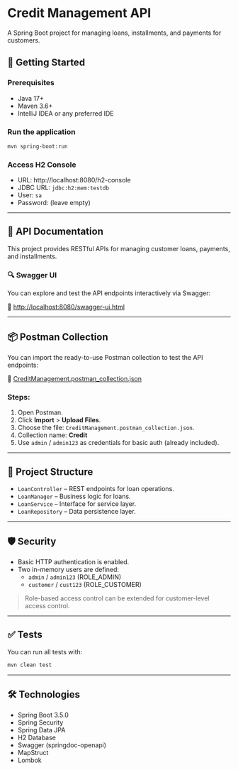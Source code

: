 # Credit Management API

A Spring Boot project for managing loans, installments, and payments for customers.

## 🚀 Getting Started

### Prerequisites

- Java 17+
- Maven 3.6+
- IntelliJ IDEA or any preferred IDE

### Run the application

```bash
mvn spring-boot:run
```

### Access H2 Console

- URL: http://localhost:8080/h2-console
- JDBC URL: `jdbc:h2:mem:testdb`
- User: `sa`
- Password: (leave empty)

---

## 📝 API Documentation

This project provides RESTful APIs for managing customer loans, payments, and installments.

### 🔍 Swagger UI

You can explore and test the API endpoints interactively via Swagger:

🔗 [http://localhost:8080/swagger-ui.html](http://localhost:8080/swagger-ui.html)

---

## 📦 Postman Collection

You can import the ready-to-use Postman collection to test the API endpoints:

📄 [CreditManagement.postman_collection.json](./CreditManagement.postman_collection.json)


### Steps:

1. Open Postman.
2. Click **Import** > **Upload Files**.
3. Choose the file: `CreditManagement.postman_collection.json`.
4. Collection name: **Credit**
5. Use `admin` / `admin123` as credentials for basic auth (already included).

---

## 📂 Project Structure

- `LoanController` – REST endpoints for loan operations.
- `LoanManager` – Business logic for loans.
- `LoanService` – Interface for service layer.
- `LoanRepository` – Data persistence layer.

---

## 🛡️ Security

- Basic HTTP authentication is enabled.
- Two in-memory users are defined:
  - `admin` / `admin123` (ROLE_ADMIN)
  - `customer` / `cust123` (ROLE_CUSTOMER)

> Role-based access control can be extended for customer-level access control.

---

## ✅ Tests

You can run all tests with:

```bash
mvn clean test
```

---

## 🛠️ Technologies

- Spring Boot 3.5.0
- Spring Security
- Spring Data JPA
- H2 Database
- Swagger (springdoc-openapi)
- MapStruct
- Lombok